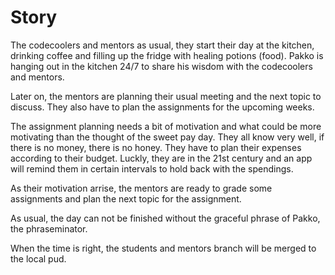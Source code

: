 # Story

The codecoolers and mentors as usual, they start their day at the kitchen, drinking coffee and 
filling up the fridge with healing potions (food). Pakko is hanging out in the kitchen 24/7 to 
share his wisdom with the codecoolers and mentors.

Later on, the mentors are planning their usual meeting and the next topic to discuss. They also have
to plan the assignments for the upcoming weeks.

The assignment planning needs a bit of motivation and what could be more motivating than the thought of
the sweet pay day. They all know very well, if there is no money, there is no honey. They have to plan their expenses
according to their budget. Luckly, they are in the 21st century and an app will remind them in certain intervals to hold
back with the spendings.

As their motivation arrise, the mentors are ready to grade some assignments and plan the next topic for the
assignment.

As usual, the day can not be finished without the graceful phrase of Pakko, the phraseminator.

When the time is right, the students and mentors branch will be merged to the local pud. 
